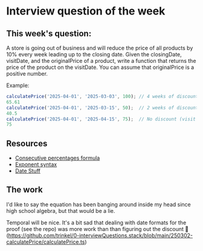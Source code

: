 # Interview question of the week

## This week's question:

A store is going out of business and will reduce the price of all products by 10% every week leading up to the closing date. Given the closingDate, visitDate, and the originalPrice of a product, write a function that returns the price of the product on the visitDate. You can assume that originalPrice is a positive number.

Example:

```js
calculatePrice('2025-04-01', '2025-03-03', 100); // 4 weeks of discounts
65.61
calculatePrice('2025-04-01', '2025-03-15', 50);  // 2 weeks of discounts
40.5
calculatePrice('2025-04-01', '2025-04-15', 75);  // No discount (visit after closing)
75
```

## Resources
- [Consecutive percentages formula](https://math.stackexchange.com/questions/4159779/formula-for-consecutively-subtracting-a-percentage-n-times)
- [Exponent syntax](https://developer.mozilla.org/en-US/docs/Web/JavaScript/Reference/Global_Objects/Math/pow)
- [Date Stuff](https://developer.mozilla.org/en-US/docs/Web/JavaScript/Reference/Global_Objects/Date)


## The work

I'd like to say the equation has been banging around inside my head since high school algebra, but that would be a lie.

Temporal will be nice. It's a bit sad that dealing with date formats for the proof (see the repo) was more work than than figuring out the discount 🤣 (https://github.com/trinkel/0-interviewQuestions.stack/blob/main/250302-calculatePrice/calculatePrice.ts)